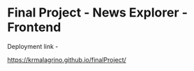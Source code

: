 # Final Project - News Explorer - Frontend

Deployment link -

https://krmalagrino.github.io/finalProject/
